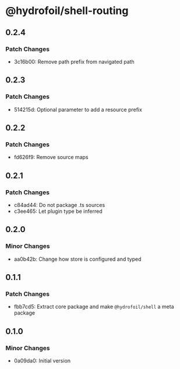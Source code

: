 # @hydrofoil/shell-routing

## 0.2.4

### Patch Changes

- 3c16b00: Remove path prefix from navigated path

## 0.2.3

### Patch Changes

- 514215d: Optional parameter to add a resource prefix

## 0.2.2

### Patch Changes

- fd626f9: Remove source maps

## 0.2.1

### Patch Changes

- c84ad44: Do not package .ts sources
- c3ee465: Let plugin type be inferred

## 0.2.0

### Minor Changes

- aa0b42b: Change how store is configured and typed

## 0.1.1

### Patch Changes

- fbb7cd5: Extract core package and make `@hydrofoil/shell` a meta package

## 0.1.0

### Minor Changes

- 0a09da0: Initial version
